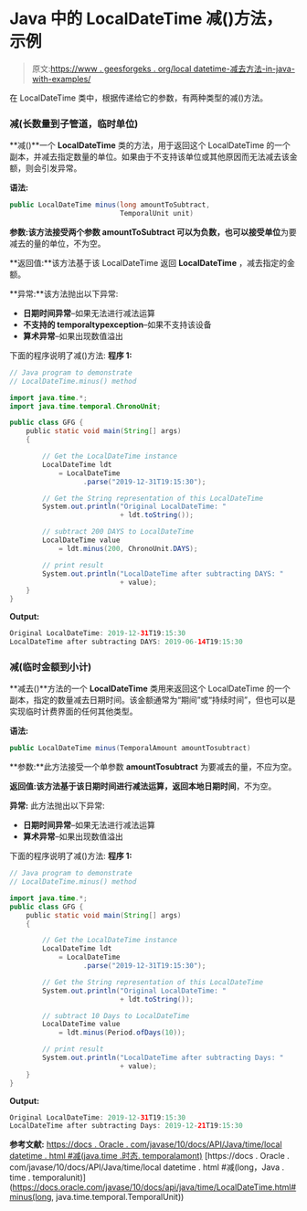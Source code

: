# Java 中的 LocalDateTime 减()方法，示例

> 原文:[https://www . geesforgeks . org/local datetime-减去方法-in-java-with-examples/](https://www.geeksforgeeks.org/localdatetime-minus-method-in-java-with-examples/)

在 LocalDateTime 类中，根据传递给它的参数，有两种类型的减()方法。

### 减(长数量到子管道，临时单位)

**减()**一个 **LocalDateTime** 类的方法，用于返回这个 LocalDateTime 的一个副本，并减去指定数量的单位。如果由于不支持该单位或其他原因而无法减去该金额，则会引发异常。

**语法:**

```java
public LocalDateTime minus(long amountToSubtract,
                           TemporalUnit unit)

```

**参数:**该方法接受两个参数 **amountToSubtract** 可以为负数，也可以接受**单位**为要减去的量的单位，不为空。

**返回值:**该方法基于该 LocalDateTime 返回 **LocalDateTime** ，减去指定的金额。

**异常:**该方法抛出以下异常:

*   **日期时间异常**–如果无法进行减法运算
*   **不支持的 temporaltypexception**–如果不支持该设备
*   **算术异常**–如果出现数值溢出

下面的程序说明了减()方法:
**程序 1:**

```java
// Java program to demonstrate
// LocalDateTime.minus() method

import java.time.*;
import java.time.temporal.ChronoUnit;

public class GFG {
    public static void main(String[] args)
    {

        // Get the LocalDateTime instance
        LocalDateTime ldt
            = LocalDateTime
                  .parse("2019-12-31T19:15:30");

        // Get the String representation of this LocalDateTime
        System.out.println("Original LocalDateTime: "
                           + ldt.toString());

        // subtract 200 DAYS to LocalDateTime
        LocalDateTime value
            = ldt.minus(200, ChronoUnit.DAYS);

        // print result
        System.out.println("LocalDateTime after subtracting DAYS: "
                           + value);
    }
}
```

**Output:**

```java
Original LocalDateTime: 2019-12-31T19:15:30
LocalDateTime after subtracting DAYS: 2019-06-14T19:15:30

```

### 减(临时金额到小计)

**减去()**方法的一个 **LocalDateTime** 类用来返回这个 LocalDateTime 的一个副本，指定的数量减去日期时间。该金额通常为“期间”或“持续时间”，但也可以是实现临时计费界面的任何其他类型。

**语法:**

```java
public LocalDateTime minus(TemporalAmount amountTosubtract)

```

**参数:**此方法接受一个单参数 **amountTosubtract** 为要减去的量，不应为空。

**返回值:**该方法基于该日期时间进行减法运算，返回**本地日期时间**，不为空。

**异常:**
此方法抛出以下异常:

*   **日期时间异常**–如果无法进行减法运算
*   **算术异常**–如果出现数值溢出

下面的程序说明了减()方法:
**程序 1:**

```java
// Java program to demonstrate
// LocalDateTime.minus() method

import java.time.*;
public class GFG {
    public static void main(String[] args)
    {

        // Get the LocalDateTime instance
        LocalDateTime ldt
            = LocalDateTime
                  .parse("2019-12-31T19:15:30");

        // Get the String representation of this LocalDateTime
        System.out.println("Original LocalDateTime: "
                           + ldt.toString());

        // subtract 10 Days to LocalDateTime
        LocalDateTime value
            = ldt.minus(Period.ofDays(10));

        // print result
        System.out.println("LocalDateTime after subtracting Days: "
                           + value);
    }
}
```

**Output:**

```java
Original LocalDateTime: 2019-12-31T19:15:30
LocalDateTime after subtracting Days: 2019-12-21T19:15:30

```

**参考文献:**
[https://docs . Oracle . com/javase/10/docs/API/Java/time/local datetime . html #减(java.time .时态. temporalamont)](https://docs.oracle.com/javase/10/docs/api/java/time/LocalDateTime.html#minus(java.time.temporal.TemporalAmount))
[https://docs . Oracle . com/javase/10/docs/API/Java/time/local datetime . html #减(long，Java . time . temporalunit)](https://docs.oracle.com/javase/10/docs/api/java/time/LocalDateTime.html#minus(long, java.time.temporal.TemporalUnit))